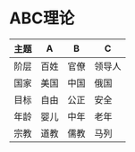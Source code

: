 # ABC理论
|主题|A|B|C|
|----|----|----|----|
|阶层|百姓|官僚|领导人|
|国家|美国|中国|俄国|
|目标|自由|公正|安全|
|年龄|婴儿|中年|老年|
|宗教|道教|儒教|马列|
